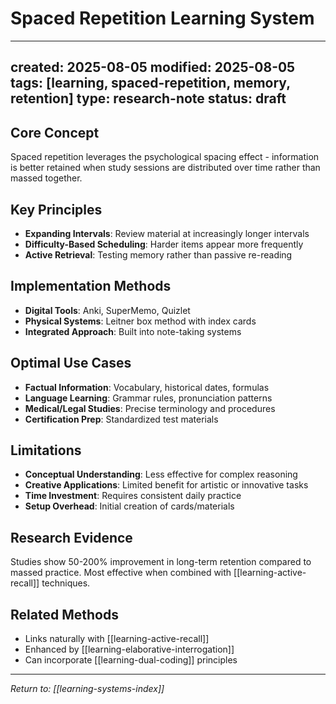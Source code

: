 # Spaced Repetition Learning System

---
created: 2025-08-05
modified: 2025-08-05
tags: [learning, spaced-repetition, memory, retention]
type: research-note
status: draft
---

## Core Concept
Spaced repetition leverages the psychological spacing effect - information is better retained when study sessions are distributed over time rather than massed together.

## Key Principles
- **Expanding Intervals**: Review material at increasingly longer intervals
- **Difficulty-Based Scheduling**: Harder items appear more frequently
- **Active Retrieval**: Testing memory rather than passive re-reading

## Implementation Methods
- **Digital Tools**: Anki, SuperMemo, Quizlet
- **Physical Systems**: Leitner box method with index cards
- **Integrated Approach**: Built into note-taking systems

## Optimal Use Cases
- **Factual Information**: Vocabulary, historical dates, formulas
- **Language Learning**: Grammar rules, pronunciation patterns
- **Medical/Legal Studies**: Precise terminology and procedures
- **Certification Prep**: Standardized test materials

## Limitations
- **Conceptual Understanding**: Less effective for complex reasoning
- **Creative Applications**: Limited benefit for artistic or innovative tasks
- **Time Investment**: Requires consistent daily practice
- **Setup Overhead**: Initial creation of cards/materials

## Research Evidence
Studies show 50-200% improvement in long-term retention compared to massed practice. Most effective when combined with [[learning-active-recall]] techniques.

## Related Methods
- Links naturally with [[learning-active-recall]]
- Enhanced by [[learning-elaborative-interrogation]]
- Can incorporate [[learning-dual-coding]] principles

---
*Return to: [[learning-systems-index]]*